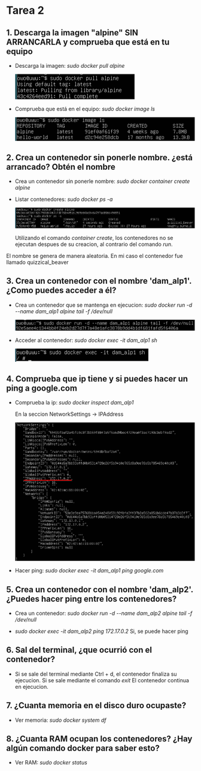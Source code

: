 # Tarea 2

## 1. Descarga la imagen "alpine" SIN ARRANCARLA y comprueba que está en tu equipo

- Descarga la imagen: *sudo docker pull alpine*

    ![Comando Paso1](/img/paso1_1.png)

- Comprueba que está en el equipo: *sudo docker image ls*

    ![Comando Paso1](/img/paso1_2.png)

## 2. Crea un contenedor sin ponerle nombre. ¿está arrancado? Obtén el nombre

- Crea un contenedor sin ponerle nombre: *sudo docker container create alpine*

- Listar contenedores: *sudo docker ps -a*

    ![Comando Paso2](/img/paso2.png)

    Utilizando el comando *container create*, los contenedores no se ejecutan despues de su creacion, al contrario del comando *run*.

El nombre se genera de manera aleatoria. En mi caso el contenedor fue llamado quizzical_beaver

## 3. Crea un contenedor con el nombre 'dam_alp1'. ¿Como puedes acceder a él?

- Crea un contenedor que se mantenga en ejecucion: *sudo docker run -d --name dam_alp1 alpine tail -f /dev/null*

    ![Comando Paso3](/img/paso3_1.png)

- Acceder al contenedor: *sudo docker exec -it dam_alp1 sh*

    ![Comando Paso3](/img/paso3_2.png)

## 4. Comprueba que ip tiene y si puedes hacer un ping a google.com

- Comprueba la ip: *sudo docker inspect dam_alp1*

    En la seccion NetworkSettings -> IPAddress

    ![Comando Paso4](/img/paso4.png)

- Hacer ping: *sudo docker exec -it dam_alp1 ping google.com*

## 5. Crea un contenedor con el nombre 'dam_alp2'. ¿Puedes hacer ping entre los contenedores?

- Crea un contenedor: *sudo docker run -d --name dam_alp2 alpine tail -f /dev/null*

- *sudo docker exec -it dam_alp2 ping 172.17.0.2* Si, se puede hacer ping

## 6. Sal del terminal, ¿que ocurrió con el contenedor?

- Si se sale del terminal mediante Ctrl + d, el contenedor finaliza su ejecucion. Si se sale mediante el comando *exit* El contenedor continua en ejecucion.

## 7. ¿Cuanta memoria en el disco duro ocupaste?

- Ver memoria: *sudo docker system df*

## 8. ¿Cuanta RAM ocupan los contenedores? ¿Hay algún comando docker para saber esto?

- Ver RAM: *sudo docker status*

